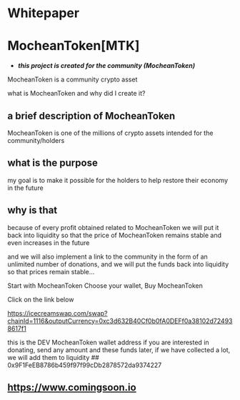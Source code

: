 # Whitepaper

# MocheanToken[MTK]
- ***this project is created for the community (MocheanToken)***


MocheanToken is a community crypto asset

what is MocheanToken and why did I create it?

## a brief description of MocheanToken

MocheanToken is one of the millions of crypto assets intended for the community/holders

## what is the purpose

my goal is to make it possible for the holders to help restore their economy in the future

## why is that

because of every profit obtained related to MocheanToken we will put it back into liquidity so that the price of MocheanToken remains stable and even increases in the future

and we will also implement a link to the community in the form of an unlimited number of donations, and we will put the funds back into liquidity so that prices remain stable...

Start with MocheanToken Choose your wallet, Buy MocheanToken


Click on the link below


https://icecreamswap.com/swap?chainId=1116&outputCurrency=0xc3d632B40Cf0b0fA0DEFf0a38102d724938617f1


this is the DEV MocheanToken wallet address if you are interested in donating, send any amount and these funds later, if we have collected a lot, we will add them to liquidity ## 0x9F1FeEB8786b459f97f99cDb2878572da9374227


## https://www.comingsoon.io


